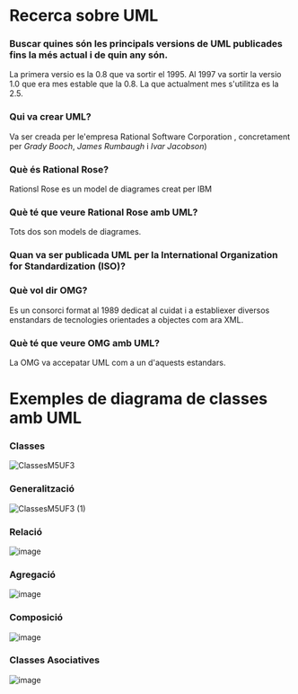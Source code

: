 # Recerca sobre UML

### Buscar quines són les principals versions de UML publicades fins la més actual i de quin any són.

La primera versio es la 0.8 que va sortir el 1995.
Al 1997 va sortir la versio 1.0 que era mes estable que la 0.8.
La que actualment mes s'utilitza es la 2.5.

### Qui va crear UML?

Va ser creada per le'empresa Rational Software Corporation , concretament per *Grady Booch*, *James Rumbaugh* i *Ivar Jacobson*)

### Què és Rational Rose?

Rationsl Rose es un model de diagrames creat per IBM 

### Què té que veure Rational Rose amb UML?

Tots dos son models de diagrames.

### Quan va ser publicada UML per la International Organization for Standardization (ISO)?



### Què vol dir OMG?

Es un consorci format al 1989 dedicat al cuidat i a establiexer diversos enstandars de tecnologies orientades a objectes com ara XML.

### Què té que veure OMG amb UML?

La OMG va accepatar UML com a un d'aquests estandars.

# Exemples de diagrama de classes amb UML

### Classes

![ClassesM5UF3](https://user-images.githubusercontent.com/113586166/222081888-c694372f-967f-4230-a850-a14be660dbb5.png)

### Generalització

![ClassesM5UF3 (1)](https://user-images.githubusercontent.com/113586166/222089795-2abb5fb7-78ec-469f-8637-3cd03abc9c20.png)

### Relació

![image](https://user-images.githubusercontent.com/113586166/225257741-9fe2de72-2f12-4fe3-ab46-3de698d2c2e1.png)

### Agregació

![image](https://user-images.githubusercontent.com/113586166/225257908-4ad06e40-9208-4781-8e1e-e862afbf9650.png)

### Composició

![image](https://user-images.githubusercontent.com/113586166/225258033-7b2f0016-e442-482d-8ec7-d0d4cae8cac6.png)

### Classes Asociatives

![image](https://user-images.githubusercontent.com/113586166/225258132-e47ad3bf-0f08-4386-aae3-170470649b30.png)

